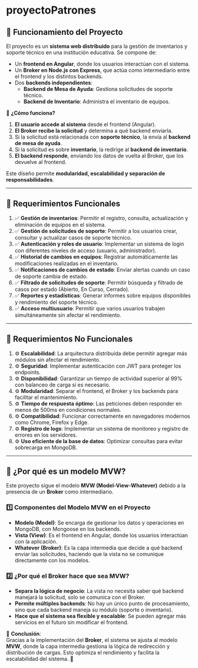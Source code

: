 # proyectoPatrones

## **📌 Funcionamiento del Proyecto**
El proyecto es un **sistema web distribuido** para la gestión de inventarios y soporte técnico en una institución educativa. Se compone de:

- Un **frontend en Angular**, donde los usuarios interactúan con el sistema.  
- Un **Broker en Node.js con Express**, que actúa como intermediario entre el frontend y los distintos backends.  
- Dos **backends independientes**:
  - **Backend de Mesa de Ayuda**: Gestiona solicitudes de soporte técnico.  
  - **Backend de Inventario**: Administra el inventario de equipos.  

📌 **¿Cómo funciona?**  
1. **El usuario accede al sistema** desde el frontend (Angular).  
2. **El Broker recibe la solicitud** y determina a qué backend enviarla.  
3. Si la solicitud está relacionada con **soporte técnico**, la envía al **backend de mesa de ayuda**.  
4. Si la solicitud es sobre **inventario**, la redirige al **backend de inventario**.  
5. **El backend responde**, enviando los datos de vuelta al Broker, que los devuelve al frontend.  

Este diseño permite **modularidad, escalabilidad y separación de responsabilidades**.

---

## **📌 Requerimientos Funcionales**
1. ✅ **Gestión de inventarios**: Permitir el registro, consulta, actualización y eliminación de equipos en el sistema.  
2. ✅ **Gestión de solicitudes de soporte**: Permitir a los usuarios crear, consultar y actualizar casos de soporte técnico.  
3. ✅ **Autenticación y roles de usuario**: Implementar un sistema de login con diferentes niveles de acceso (usuario, administrador).  
4. ✅ **Historial de cambios en equipos**: Registrar automáticamente las modificaciones realizadas en el inventario.  
5. ✅ **Notificaciones de cambios de estado**: Enviar alertas cuando un caso de soporte cambia de estado.  
6. ✅ **Filtrado de solicitudes de soporte**: Permitir búsqueda y filtrado de casos por estado (Abierto, En Curso, Cerrado).  
7. ✅ **Reportes y estadísticas**: Generar informes sobre equipos disponibles y rendimiento del soporte técnico.  
8. ✅ **Acceso multiusuario**: Permitir que varios usuarios trabajen simultáneamente sin afectar el rendimiento.

---

## **📌 Requerimientos No Funcionales**
1. ⚙️ **Escalabilidad**: La arquitectura distribuida debe permitir agregar más módulos sin afectar el rendimiento.  
2. ⚙️ **Seguridad**: Implementar autenticación con JWT para proteger los endpoints.  
3. ⚙️ **Disponibilidad**: Garantizar un tiempo de actividad superior al 99% con balanceo de carga si es necesario.  
4. ⚙️ **Modularidad**: Separar el frontend, el Broker y los backends para facilitar el mantenimiento.  
5. ⚙️ **Tiempo de respuesta óptimo**: Las peticiones deben responder en menos de 500ms en condiciones normales.  
6. ⚙️ **Compatibilidad**: Funcionar correctamente en navegadores modernos como Chrome, Firefox y Edge.  
7. ⚙️ **Registro de logs**: Implementar un sistema de monitoreo y registro de errores en los servidores.  
8. ⚙️ **Uso eficiente de la base de datos**: Optimizar consultas para evitar sobrecarga en MongoDB.

---

## **📌 ¿Por qué es un modelo MVW?**
Este proyecto sigue el modelo **MVW (Model-View-Whatever)** debido a la presencia de un **Broker** como intermediario.  

### **1️⃣ Componentes del Modelo MVW en el Proyecto**
- **Modelo (Model)**: Se encarga de gestionar los datos y operaciones en MongoDB, con Mongoose en los backends.  
- **Vista (View)**: Es el frontend en Angular, donde los usuarios interactúan con la aplicación.  
- **Whatever (Broker)**: Es la capa intermedia que decide a qué backend enviar las solicitudes, haciendo que la vista no se comunique directamente con los modelos.

### **2️⃣ ¿Por qué el Broker hace que sea MVW?**
- **Separa la lógica de negocio**: La vista no necesita saber qué backend manejará la solicitud, solo se comunica con el Broker.  
- **Permite múltiples backends**: No hay un único punto de procesamiento, sino que cada backend maneja su módulo (soporte o inventario).  
- **Hace que el sistema sea flexible y escalable**: Se pueden agregar más servicios en el futuro sin modificar el frontend.  

📌 **Conclusión**:  
Gracias a la implementación del **Broker**, el sistema se ajusta al modelo **MVW**, donde la capa intermedia gestiona la lógica de redirección y distribución de cargas. Esto optimiza el rendimiento y facilita la escalabilidad del sistema. 🚀  

